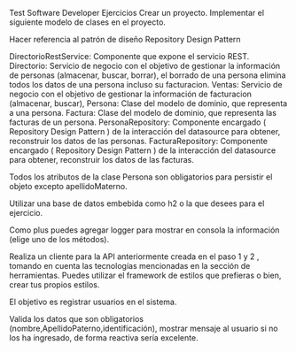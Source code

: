 Test Software Developer
Ejercicios
Crear un proyecto.
Implementar el siguiente modelo de clases en el proyecto.

Hacer referencia al patrón de diseño  Repository Design Pattern

DirectorioRestService: Componente que expone el servicio REST.
Directorio: Servicio de negocio con el objetivo de gestionar la información de personas (almacenar, buscar, borrar), el borrado de una persona elimina todos los datos de una persona incluso su facturacion.
Ventas: Servicio de negocio con el objetivo de gestionar la información de facturacion (almacenar, buscar),
Persona: Clase del modelo de dominio, que representa a una persona.
Factura: Clase del modelo de dominio, que representa las facturas de un persona.
PersonaRepository: Componente encargado ( Repository Design Pattern ) de la interacción del datasource para obtener, reconstruir los datos de las personas.
FacturaRepository: Componente encargado ( Repository Design Pattern )  de la interacción del datasource para obtener, reconstruir los datos de las facturas.

Todos los atributos de la clase Persona son obligatorios para persistir el objeto excepto apellidoMaterno.

Utilizar una base de datos embebida como h2 o la que desees para el ejercicio.

Como plus puedes agregar logger para mostrar en consola la información (elige uno de los métodos).

Realiza un cliente para la API anteriormente creada en el paso 1 y 2 , tomando en cuenta las tecnologías mencionadas en la sección de herramientas. Puedes utilizar el framework de estilos que prefieras o bien, crear tus propios estilos.

El objetivo es registrar usuarios en el sistema.

Valida los datos que son obligatorios (nombre,ApellidoPaterno,identificación), mostrar mensaje al usuario si no los ha ingresado, de forma reactiva sería excelente.
